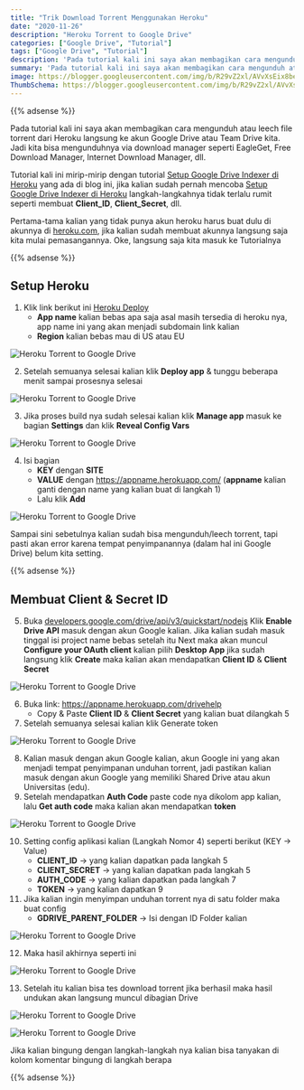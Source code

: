 ```yaml
---
title: "Trik Download Torrent Menggunakan Heroku"
date: "2020-11-26"
description: "Heroku Torrent to Google Drive"
categories: ["Google Drive", "Tutorial"]
tags: ["Google Drive", "Tutorial"]
description: 'Pada tutorial kali ini saya akan membagikan cara mengunduh atau leech file torrent dari Heroku langsung ke akun Google Drive atau Team Drive kita. Jadi kita bisa mengunduhnya via download manager seperti EagleGet, Free Download Manager, Internet Download Manager, dll.'
summary: 'Pada tutorial kali ini saya akan membagikan cara mengunduh atau leech file torrent dari Heroku langsung ke akun Google Drive atau Team Drive kita. Jadi kita bisa mengunduhnya via download manager seperti EagleGet, Free Download Manager, Internet Download Manager, dll.'
image: https://blogger.googleusercontent.com/img/b/R29vZ2xl/AVvXsEix8be1DebCxOUC3pDFO9WaUyqtBc_LDC2PTMy1ci5I1nsvxJl3gN1IsjENPocxDYXfUvgSbUZ3ObOm_8LmApu9wk_ZJDI_rIKcPhrOlUFeHrssCT88ltzB-APHHnQ5mylUYxf_FrrMwL2u2Ks3kOM7L7pfobyrE91K1l0xX2baIJqbmFE64HYib6DZAxi9/s80-rw/heroku-logo.png
ThumbSchema: https://blogger.googleusercontent.com/img/b/R29vZ2xl/AVvXsEix8be1DebCxOUC3pDFO9WaUyqtBc_LDC2PTMy1ci5I1nsvxJl3gN1IsjENPocxDYXfUvgSbUZ3ObOm_8LmApu9wk_ZJDI_rIKcPhrOlUFeHrssCT88ltzB-APHHnQ5mylUYxf_FrrMwL2u2Ks3kOM7L7pfobyrE91K1l0xX2baIJqbmFE64HYib6DZAxi9/s0/heroku-logo.png
---
```


{{% adsense %}}

Pada tutorial kali ini saya akan membagikan cara mengunduh atau leech file torrent dari Heroku langsung ke akun Google Drive atau Team Drive kita. Jadi kita bisa mengunduhnya via download manager seperti EagleGet, Free Download Manager, Internet Download Manager, dll.

Tutorial kali ini mirip-mirip dengan tutorial [Setup Google Drive Indexer di Heroku](https://rmdhnreza.my.id/setup-google-drive-indexer-di-heroku/) yang ada di blog ini, jika kalian sudah pernah mencoba [Setup Google Drive Indexer di Heroku](https://rmdhnreza.my.id/setup-google-drive-indexer-di-heroku/) langkah-langkahnya tidak terlalu rumit seperti membuat **Client_ID**, **Client_Secret**, dll.

Pertama-tama kalian yang tidak punya akun heroku harus buat dulu di akunnya di [heroku.com](https://heroku.com), jika kalian sudah membuat akunnya langsung saja kita mulai pemasangannya. Oke, langsung saja kita masuk ke Tutorialnya

{{% adsense %}}

## Setup Heroku

1. Klik link berikut ini [Heroku Deploy](https://github.com/patheticGeek/torrent-aio-bot)
      * **App name** kalian bebas apa saja asal masih tersedia di heroku nya, app name ini yang akan menjadi subdomain link kalian
      * **Region** kalian bebas mau di US atau EU

![Heroku Torrent to Google Drive](https://blogger.googleusercontent.com/img/b/R29vZ2xl/AVvXsEi8d9UcQDV-ePe6pfa-5TJARfquO2zgJYk2COOJjOELlgizeP8PP9b-RL980LR5-HXeD9SbD1LM2y6XdZtR3jN1Bk2jKr1j01F2i8Y1eelyp1YdB89BrDzyXbIOU95wrBmOhmuQLfDEFaj_vneEe6AZSpt7KwK8ZPTFnZWwK7kAPvE2_ayy3KUxW0GFsp3W/s0/1.jpeg)

2. Setelah semuanya selesai kalian klik **Deploy app** & tunggu beberapa menit sampai prosesnya selesai

![Heroku Torrent to Google Drive](https://blogger.googleusercontent.com/img/b/R29vZ2xl/AVvXsEjzGHQZkqAxPwPFkiJ8Cpr46bjqtJp4SFum11rkwzmQLewNxPID27McAb7Zz8FQaCTHM7nc-loanyE57E0NBdCQyJy35eFi9cP-DdYabJQTF0wxMtS0l6Zesef63aNX0wH1onHkgWxWfC1Lm9fU0MDsGTFsZ7o2k7lxoEAlfcX_48S975r-fPVYdkZct4Yy/s0/2.jpeg)

3. Jika proses build nya sudah selesai kalian klik **Manage app** masuk ke bagian **Settings** dan klik **Reveal Config Vars**

![Heroku Torrent to Google Drive](https://blogger.googleusercontent.com/img/b/R29vZ2xl/AVvXsEjB3wmqYfBHwYKlo9VVKZxNpUXtYQOMkBAbiZIiuZKgqFeX4ooP6t97TnXoNzT-XZlq705Q_el5bCMM2zT670dD7ddMz-QKlU56rL7yhNDwHRerucwTSnF58aQYRJCRboMz5OmVoutl8E3G-VWCSQyT63Hj14606h629uuAsEOlCXzQQwcXX_4fMl58Rufx/s0/3.jpeg)

4. Isi bagian
      * **KEY** dengan **SITE**
      * **VALUE** dengan https://appname.herokuapp.com/ (**appname** kalian ganti dengan name yang kalian buat di langkah 1)
      * Lalu klik **Add**

![Heroku Torrent to Google Drive](https://blogger.googleusercontent.com/img/b/R29vZ2xl/AVvXsEg_NvcVineNmOXwuJeSIwjgl127Sh2XkJClTAw4rZYdsBsf3_GpgsngPfhjsWFfohv3usni3DLzxgXSwzpEM3PAqHpBa7rzWQ0YsiNCTTKNfa-mFJ-Si2iqUVHKAdSokk-kC-fE72M597a-KSZNvYznvNQkX4wOdwADdVzvVHviAQ1vUbd4sKHvqqNIsTY8/s0/4.jpeg)

Sampai sini sebetulnya kalian sudah bisa mengunduh/leech torrent, tapi pasti akan error karena tempat penyimpanannya (dalam hal ini Google Drive) belum kita setting.

{{% adsense %}}

## Membuat Client & Secret ID

5. Buka [developers.google.com/drive/api/v3/quickstart/nodejs](https://developers.google.com/drive/api/v3/quickstart/nodejs) Klik **Enable Drive API** masuk dengan akun Google kalian. Jika kalian sudah masuk tinggal isi project name bebas setelah itu Next maka akan muncul **Configure your OAuth client** kalian pilih **Desktop App** jika sudah langsung klik **Create** maka kalian akan mendapatkan **Client ID** & **Client Secret**

![Heroku Torrent to Google Drive](https://blogger.googleusercontent.com/img/b/R29vZ2xl/AVvXsEgymquchP5rANmjjTjeuVuSa9LQRYe8jzdgraFWKq3D5jIEXyLc_1djbcFy_5aNL-E36qCpgCxJ70COAzKrzxTGDJd-4HEC6yno6nTuL_UYU9qJMGX_B9hX73cjger2zUX5tIzhSXxPKfOYVHGcyFynLfa0P8edxp9STZi2gk49vjx6XzkgusqGPaHsAVVi/s0/6.jpeg)

6. Buka link: https://appname.herokuapp.com/drivehelp
      * Copy & Paste **Client ID** & **Client Secret** yang kalian buat dilangkah 5
7. Setelah semuanya selesai kalian klik Generate token

![Heroku Torrent to Google Drive](https://blogger.googleusercontent.com/img/b/R29vZ2xl/AVvXsEjMXQ-7x8WjNm28GWRZ670KSQ8Ro1Jv34-3S-Vw-LklkYw_HFbLVvvGWtjGRw_4hiV4m0T8PClXtJAQ6rJ9za33dgF8mQJSBZ7Kmeumm3P8BJUrhymKn2KWUI2MA5JEyh27Pa_rL7REFlkJldQ0JKHZLbACwEeosgt6hFOUtsrCd_tJeQ_gkb8Ft_dfJSbu/s0/7.jpeg)

8. Kalian masuk dengan akun Google kalian, akun Google ini yang akan menjadi tempat penyimpanan unduhan torrent, jadi pastikan kalian masuk dengan akun Google yang memiliki Shared Drive atau akun Universitas (edu).
9. Setelah mendapatkan **Auth Code** paste code nya dikolom app kalian, lalu **Get auth code** maka kalian akan mendapatkan **token**

![Heroku Torrent to Google Drive](https://blogger.googleusercontent.com/img/b/R29vZ2xl/AVvXsEifPvdygSQsx0MMCNKxiPxuy4IrCYA36QYzX8Sdzlt2VybnW1lbC79aWRQKWMBedEyaIIKDOAVXlNApwUmlygSv_o0M6bFa8ggwDjH7-URMohEFN14ba1EHho3lvrWxTUFq73qzTRkgj-7NyrAHasRUzCE05svYoOwJusVy9zPOhfYBFG9Ofh2bmDTpJ5N3/s0/9.jpeg)

10. Setting config aplikasi kalian (Langkah Nomor 4) seperti berikut (KEY -> Value)
      * **CLIENT_ID** -> yang kalian dapatkan pada langkah 5
      * **CLIENT_SECRET** -> yang kalian dapatkan pada langkah 5
      * **AUTH_CODE** -> yang kalian dapatkan pada langkah 7
      * **TOKEN** -> yang kalian dapatkan 9
11. Jika kalian ingin menyimpan unduhan torrent nya di satu folder maka buat config
      * **GDRIVE_PARENT_FOLDER** -> Isi dengan ID Folder kalian

![Heroku Torrent to Google Drive](https://blogger.googleusercontent.com/img/b/R29vZ2xl/AVvXsEiPQ_kkNi3LmLB-tmGUDZ8F94rRWbhKPglLatUOMbQ2laGyuTeJ6RvImXX4rzlYq3uxcTQjQ2m_RxOrGpDyx6q5tN4AG7fhRcqp8fWBIsXC7FWuH9qVYhlprH7xLrROuz1_01ZlLbTmJ8evNK54PPatc_soZHTXxQSkAlN2ZlPeqkZveu6n_CzoXPG7Blpw/s0/10.jpeg)

12.  Maka hasil akhirnya seperti ini

![Heroku Torrent to Google Drive](https://blogger.googleusercontent.com/img/b/R29vZ2xl/AVvXsEhNHPx5H4qkgfI8QFracQ9voFKH424NUO6Bc_b0_kE_Rfdo4GieS0pjN82Ud7wgzC7mvozbPVSubUadFMEPhqjIjO8s5_5jOpWxjsv88i1NUv7NP5O2VW8OzkoVYWjehLhM42-wRVm9Gr2Nu98p3Bz2cNPS6KY3MZzd-hA4mBEUOk__DbZbxNxzk0Ls1Wl0/s0/11.jpeg)

13. Setelah itu kalian bisa tes download torrent jika berhasil maka hasil undukan akan langsung muncul dibagian Drive

![Heroku Torrent to Google Drive](https://blogger.googleusercontent.com/img/b/R29vZ2xl/AVvXsEil8Z8HuYvzZd-VdvSDCMKgjqmqlwYL0WAZXkpEec8i4O9ELu0VXgj2iJSWi3b4SFq1iSxdwsMduUxaAj3a3NwHGopxOwHA_H_2S00LbgLNhfrUKgXsyjOb4DJQ8FR7EemJys_Hr-tnk2yhedVHx1XvMvykUHZrQ6hgrxZs4LI5VEHQgauVya1ZGUkA2kiM/s0/14.jpeg)

![Heroku Torrent to Google Drive](https://blogger.googleusercontent.com/img/b/R29vZ2xl/AVvXsEjXdZTToPtPHBAt8Gh-1DPxWxsktsLnLk_MKSOM8W_zwjLG5QHEDoD8PJpbEEX2xl7x7bLk5t7BQQk__bXdK_ujje_jX2PP6XUFAH23EeSXyRGNCXIBCuKOPiasma3DdJam24hFhx7X_WGv8lTuKqN33w1YTt-aRcBd_704ljI3ZRZWBBjDeS22HbYnvUmH/s0/15.jpeg)

Jika kalian bingung dengan langkah-langkah nya kalian bisa tanyakan di kolom komentar bingung di langkah berapa

{{% adsense %}}

